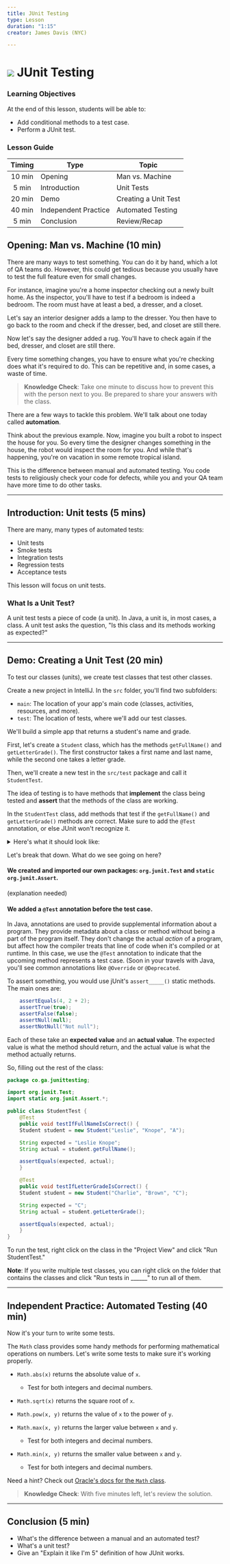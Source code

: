 ```yaml
---
title: JUnit Testing
type: Lesson
duration: "1:15"
creator: James Davis (NYC)

---
```


# ![](https://ga-dash.s3.amazonaws.com/production/assets/logo-9f88ae6c9c3871690e33280fcf557f33.png) JUnit Testing

### Learning Objectives

At the end of this lesson, students will be able to:
* Add conditional methods to a test case.
* Perform a JUnit test.

### Lesson Guide

| Timing  | Type  | Topic  |
|:-:|---|---|
| 10 min  | Opening  | Man vs. Machine |
| 5 min   | Introduction  | Unit Tests |
| 20 min  | Demo  | Creating a Unit Test |
| 40 min  | Independent Practice  | Automated Testing |
| 5 min   | Conclusion  | Review/Recap |

## Opening: Man vs. Machine (10 min)

There are many ways to test something. You can do it by hand, which a lot of QA teams do. However, this could get tedious because you usually have to test the full feature even for small changes.

For instance, imagine you're a home inspector checking out a newly built home. As the inspector, you'll have to test if a bedroom is indeed a bedroom. The room must have at least a bed, a dresser, and a closet.

Let's say an interior designer adds a lamp to the dresser. You then have to go back to the room and check if the dresser, bed, and closet are still there.

Now let's say the designer added a rug. You'll have to check again if the bed, dresser, and closet are still there.

Every time something changes, you have to ensure what you're checking does what it's required to do. This can be repetitive and, in some cases, a waste of time.

> **Knowledge Check**: Take one minute to discuss how to prevent this with the person next to you. Be prepared to share your answers with the class.

There are a few ways to tackle this problem. We'll talk about one today called **automation**.

Think about the previous example. Now, imagine you built a robot to inspect the house for you. So every time the designer changes something in the house, the robot would inspect the room for you. And while that's happening, you're on vacation in some remote tropical island.

This is the difference between manual and automated testing. You code tests to religiously check your code for defects, while you and your QA team have more time to do other tasks.

----

## Introduction: Unit tests (5 mins)

There are many, many types of automated tests: 
- Unit tests
- Smoke tests
- Integration tests
- Regression tests
- Acceptance tests

This lesson will focus on unit tests.

### What Is a Unit Test?

A unit test tests a piece of code (a unit). In Java, a unit is, in most cases, a class. A unit test asks the question, "Is this class and its methods working as expected?"

----

## Demo: Creating a Unit Test (20 min)

To test our classes (units), we create test classes that test other classes.

Create a new project in IntelliJ. In the `src` folder, you'll find two subfolders:

* `main`: The location of your app's main code (classes, activities, resources, and more).
* `test`: The location of tests, where we'll add our test classes.

We'll build a simple app that returns a student's name and grade.

First, let's create a `Student` class, which has the methods `getFullName()` and `getLetterGrade()`. The first constructor takes a first name and last name, while the second one takes a letter grade.

Then, we'll create a new test in the `src/test` package and call it `StudentTest`.

The idea of testing is to have methods that **implement** the class being tested and **assert** that the methods of the class are working.

In the `StudentTest` class, add methods that test if the `getFullName()` and `getLetterGrade()` methods are correct. Make sure to add the `@Test` annotation, or else JUnit won't recognize it.

<details>
<summary>Here's what it should look like:</summary>

```java
package co.ga.junittesting;

import org.junit.Test;
import static org.junit.Assert.*;

public class StudentTest {
    @Test
    public void testIfFullNameIsCorrect() {

    }

    @Test
    public void testIfLetterGradeIsCorrect() {

    }
}
```

</details>

Let's break that down. What do we see going on here?

#### We created and imported our own packages: `org.junit.Test` and `static org.junit.Assert`.

(explanation needed)

#### We added a `@Test` annotation before the test case.

In Java, annotations are used to provide supplemental information about a program. They provide metadata about a class or method without being a part of the program itself. They don't change the actual *action* of a program, but affect how the compiler treats that line of code when it's compiled or at runtime. In this case, we use the `@Test` annotation to indicate that the upcoming method represents a test case. (Soon in your travels with Java, you'll see common annotations like `@Override` or `@Deprecated`.

To assert something, you would use jUnit's `assert_____()` static methods. The main ones are:

```java
    assertEquals(4, 2 + 2);
    assertTrue(true);
    assertFalse(false);
    assertNull(null);
    assertNotNull("Not null");
```

Each of these take an **expected value** and an **actual value**. The expected value is what the method should return, and the actual value is what the method actually returns.

So, filling out the rest of the class:

```java
package co.ga.junittesting;

import org.junit.Test;
import static org.junit.Assert.*;

public class StudentTest {
    @Test
    public void testIfFullNameIsCorrect() {
	Student student = new Student("Leslie", "Knope", "A");

	String expected = "Leslie Knope";
	String actual = student.getFullName();

	assertEquals(expected, actual);
    }

    @Test
    public void testIfLetterGradeIsCorrect() {
	Student student = new Student("Charlie", "Brown", "C");

	String expected = "C";
	String actual = student.getLetterGrade();

	assertEquals(expected, actual);
    }
}
```

To run the test, right click on the class in the "Project View" and click "Run StudentTest."

**Note**: If you write multiple test classes, you can right click on the folder that contains the classes and click "Run tests in ______" to run all of them.

----

## Independent Practice: Automated Testing (40 min)

Now it's your turn to write some tests.

The `Math` class provides some handy methods for performing mathematical operations on numbers. Let's write some tests to make sure it's working properly.

* `Math.abs(x)` returns the absolute value of `x`.
	* Test for both integers and decimal numbers.

* `Math.sqrt(x)` returns the square root of `x`.

* `Math.pow(x, y)` returns the value of `x` to the power of `y`.

* `Math.max(x, y)` returns the larger value between `x` and `y`.
	* Test for both integers and decimal numbers.

* `Math.min(x, y)` returns the smaller value between `x` and `y`.
	* Test for both integers and decimal numbers.

Need a hint? Check out [Oracle's docs for the `Math` class](https://docs.oracle.com/javase/8/docs/api/java/lang/Math.html).

> **Knowledge Check**: With five minutes left, let's review the solution. 

----

## Conclusion (5 min)

* What's the difference between a manual and an automated test?
* What's a unit test?
* Give an "Explain it like I'm 5" definition of how JUnit works.

